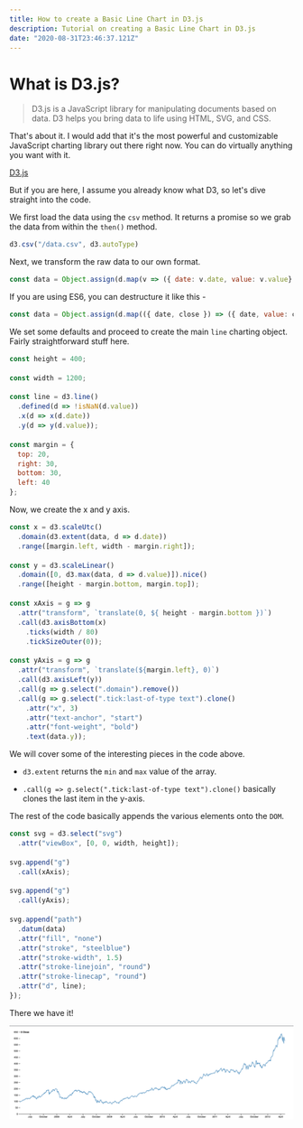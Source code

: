 ```yaml
---
title: How to create a Basic Line Chart in D3.js
description: Tutorial on creating a Basic Line Chart in D3.js
date: "2020-08-31T23:46:37.121Z"
---
```


# What is D3.js?
> D3.js is a JavaScript library for manipulating documents based on data. D3 helps you bring data to life using HTML, SVG, and CSS.

That's about it. I would add that it's the most powerful and customizable JavaScript charting library out there right now. You can do virtually anything you want with it.

[D3.js](https://https://d3js.org/)

But if you are here, I assume you already know what D3, so let's dive straight into the code.

We first load the data using the `csv` method. It returns a promise so we grab the data from within the `then()` method.

```javascript
d3.csv("/data.csv", d3.autoType)
```
Next, we transform the raw data to our own format.

```javascript
const data = Object.assign(d.map(v => ({ date: v.date, value: v.value} )), { y: "$ Close" });
```

If you are using ES6, you can destructure it like this -

```javascript
const data = Object.assign(d.map(({ date, close }) => ({ date, value: close } )), { y: "$ Close" });
```

We set some defaults and proceed to create the main `line` charting object. Fairly straightforward stuff here.

```javascript
const height = 400;

const width = 1200;

const line = d3.line()
  .defined(d => !isNaN(d.value))
  .x(d => x(d.date))
  .y(d => y(d.value));

const margin = {
  top: 20,
  right: 30,
  bottom: 30,
  left: 40
};
```
Now, we create the x and y axis.

```javascript
const x = d3.scaleUtc()
  .domain(d3.extent(data, d => d.date))
  .range([margin.left, width - margin.right]);

const y = d3.scaleLinear()
  .domain([0, d3.max(data, d => d.value)]).nice()
  .range([height - margin.bottom, margin.top]);

const xAxis = g => g
  .attr("transform", `translate(0, ${ height - margin.bottom })`)
  .call(d3.axisBottom(x)
    .ticks(width / 80)
    .tickSizeOuter(0));

const yAxis = g => g
  .attr("transform", `translate(${margin.left}, 0)`)
  .call(d3.axisLeft(y))
  .call(g => g.select(".domain").remove())
  .call(g => g.select(".tick:last-of-type text").clone()
    .attr("x", 3)
    .attr("text-anchor", "start")
    .attr("font-weight", "bold")
    .text(data.y));
```

We will cover some of the interesting pieces in the code above.

* `d3.extent` returns the `min` and `max` value of the array.

* `.call(g => g.select(".tick:last-of-type text").clone()` basically clones the last item in the y-axis.

The rest of the code basically appends the various elements onto the `DOM`.

```javascript
const svg = d3.select("svg")
  .attr("viewBox", [0, 0, width, height]);

svg.append("g")
  .call(xAxis);

svg.append("g")
  .call(yAxis);

svg.append("path")
  .datum(data)
  .attr("fill", "none")
  .attr("stroke", "steelblue")
  .attr("stroke-width", 1.5)
  .attr("stroke-linejoin", "round")
  .attr("stroke-linecap", "round")
  .attr("d", line);
});
```

There we have it!

![Line Chart](https://github.com/maxnathaniel/maxnatho-io/blob/master/content/assets/d3-line-chart.png)


